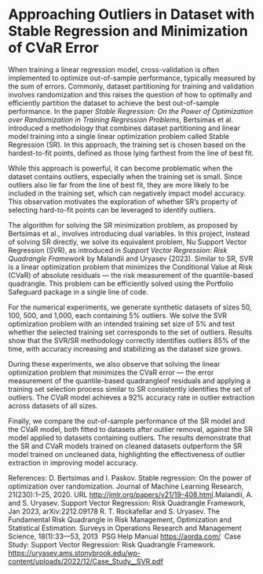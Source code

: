 # Approaching Outliers in Dataset with Stable Regression and Minimization of CVaR Error

When training a linear regression model, cross-validation is often implemented to optimize out-of-sample performance, typically measured by the sum of errors. Commonly, dataset partitioning for training and validation involves randomization and this raises the question of how to optimally and efficiently partition the dataset to achieve the best out-of-sample performance. In the paper *Stable Regression: On the Power of Optimization over Randomization in Training Regression Problems*, Bertsimas et al. introduced a methodology that combines dataset partitioning and linear model training into a single linear optimization problem called Stable Regression (SR). In this approach, the training set is chosen based on the hardest-to-fit points, defined as those lying farthest from the line of best fit.

While this approach is powerful, it can become problematic when the dataset contains outliers, especially when the training set is small. Since outliers also lie far from the line of best fit, they are more likely to be included in the training set, which can negatively impact model accuracy. This observation motivates the exploration of whether SR’s property of selecting hard-to-fit points can be leveraged to identify outliers.

The algorithm for solving the SR minimization problem, as proposed by Bertsimas et al., involves introducing dual variables. In this project, instead of solving SR directly, we solve its equivalent problem, Nu Support Vector Regression (SVR), as introduced in *Support Vector Regression: Risk Quadrangle Framework* by Malandii and Uryasev (2023). Similar to SR, SVR is a linear optimization problem that minimizes the Conditional Value at Risk (CVaR) of absolute residuals — the risk measurement of the quantile-based quadrangle. This problem can be efficiently solved using the Portfolio Safeguard package in a single line of code.

For the numerical experiments, we generate synthetic datasets of sizes 50, 100, 500, and 1,000, each containing 5% outliers. We solve the SVR optimization problem with an intended training set size of 5% and test whether the selected training set corresponds to the set of outliers. Results show that the SVR/SR methodology correctly identifies outliers 85% of the time, with accuracy increasing and stabilizing as the dataset size grows.

During these experiments, we also observe that solving the linear optimization problem that minimizes the CVaR error — the error measurement of the quantile-based quadrangleof residuals and applying a training set selection process similar to SR consistently identifies the set of outliers. The CVaR model achieves a 92% accuracy rate in outlier extraction across datasets of all sizes.

Finally, we compare the out-of-sample performance of the SR model and the CVaR model, both fitted to datasets after outlier removal, against the SR model applied to datasets containing outliers. The results demonstrate that the SR and CVaR models trained on cleaned datasets outperform the SR model trained on uncleaned data, highlighting the effectiveness of outlier extraction in improving model accuracy.

References:
D. Bertsimas and I. Paskov. Stable regression: On the power of optimization over randomization. Journal of Machine Learning Research, 21(230):1–25, 2020. URL http://jmlr.org/papers/v21/19-408.html. ​
Malandii, A. and S. Uryasev. Support Vector Regression: Risk Quadrangle Framework, Jan 2023, arXiv:2212.09178​
R. T. Rockafellar and S. Uryasev. The Fundamental Risk Quadrangle in Risk Management, Optimization and Statistical Estimation. Surveys in Operations Research and Management Science, 18(1):33––53, 2013 ​
PSG Help Manual https://aorda.com/ ​
Case Study: Support Vector Regression: Risk Quadrangle Framework. https://uryasev.ams.stonybrook.edu/wp-content/uploads/2022/12/Case_Study__SVR.pdf ​
